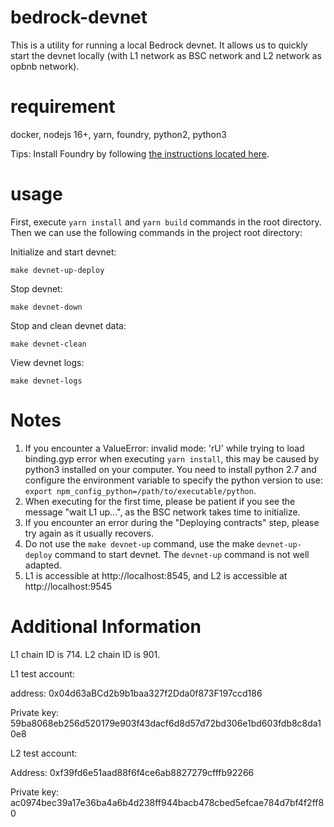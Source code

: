 # bedrock-devnet

This is a utility for running a local Bedrock devnet.
It allows us to quickly start the devnet locally (with L1 network as BSC network and L2 network as opbnb network).

# requirement

docker, nodejs 16+, yarn, foundry, python2, python3

Tips:
Install Foundry by following [the instructions located here](https://getfoundry.sh/).

# usage
First, execute `yarn install` and `yarn build` commands in the root directory.
Then we can use the following commands in the project root directory:

Initialize and start devnet:

```
make devnet-up-deploy

```

Stop devnet:

```
make devnet-down

```

Stop and clean devnet data:

```
make devnet-clean

```

View devnet logs:

```
make devnet-logs

```

# Notes
1. If you encounter a ValueError: invalid mode: 'rU' while trying to load binding.gyp error when executing `yarn install`, this may be caused by python3 installed on your computer. You need to install python 2.7 and configure the environment variable to specify the python version to use: `export npm_config_python=/path/to/executable/python`.
2. When executing for the first time, please be patient if you see the message "wait L1 up...", as the BSC network takes time to initialize.
3. If you encounter an error during the "Deploying contracts" step, please try again as it usually recovers.
4. Do not use the `make devnet-up` command, use the make `devnet-up-deploy` command to start devnet. The `devnet-up` command is not well adapted.
5. L1 is accessible at http://localhost:8545, and L2 is accessible at http://localhost:9545

# Additional Information
L1 chain ID is 714.
L2 chain ID is 901.

L1 test account:

address: 0x04d63aBCd2b9b1baa327f2Dda0f873F197ccd186

Private key: 59ba8068eb256d520179e903f43dacf6d8d57d72bd306e1bd603fdb8c8da10e8

L2 test account:

Address: 0xf39fd6e51aad88f6f4ce6ab8827279cfffb92266

Private key: ac0974bec39a17e36ba4a6b4d238ff944bacb478cbed5efcae784d7bf4f2ff80

